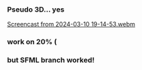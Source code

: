 ### Pseudo 3D... yes
[Screencast from 2024-03-10 19-14-53.webm](https://github.com/mypzik3D/pseudo3D/assets/149926497/df752b71-517c-485a-9494-8a2ceaee9b7c)
### work on 20% (
### but SFML branch worked!
